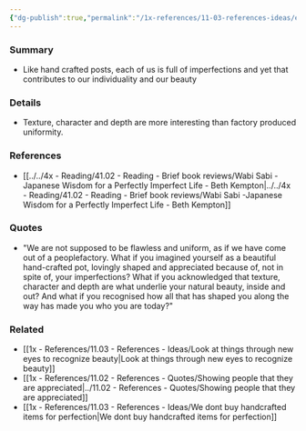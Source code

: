 ```yaml
---
{"dg-publish":true,"permalink":"/1x-references/11-03-references-ideas/each-of-us-is-imperfect-and-beautiful/"}
---
```



### Summary
- Like hand crafted posts, each of us is full of imperfections and yet that contributes to our individuality and our beauty

### Details
- Texture, character and depth are more interesting than factory produced uniformity.

### References
- [[../../4x - Reading/41.02 - Reading - Brief book reviews/Wabi Sabi -Japanese Wisdom for a Perfectly Imperfect Life - Beth Kempton\|../../4x - Reading/41.02 - Reading - Brief book reviews/Wabi Sabi -Japanese Wisdom for a Perfectly Imperfect Life - Beth Kempton]]

### Quotes
- "We are not supposed to be flawless and uniform, as if we have come out of a peoplefactory. What if you imagined yourself as a beautiful hand-crafted pot, lovingly shaped and appreciated because of, not in spite of, your imperfections? What if you acknowledged that texture, character and depth are what underlie your natural beauty, inside and out? And what if you recognised how all that has shaped you along the way has made you who you are today?"

### Related
- [[1x - References/11.03 - References - Ideas/Look at things through new eyes to recognize beauty\|Look at things through new eyes to recognize beauty]]
- [[1x - References/11.02 - References - Quotes/Showing people that they are appreciated\|../11.02 - References - Quotes/Showing people that they are appreciated]]
- [[1x - References/11.03 - References - Ideas/We dont buy handcrafted items for perfection\|We dont buy handcrafted items for perfection]]
